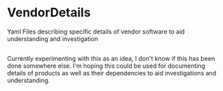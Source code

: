 # VendorDetails
Yaml Files describing specific details of vendor software to aid understanding and investigation

##
Currently experimenting with this as an idea, I don't know if this has been done somewhere else. I'm hoping this could be used for documenting details of products as well as their dependencies to aid investigations and understanding.

